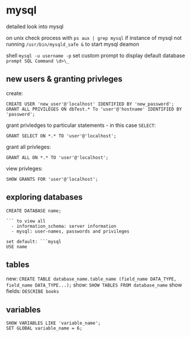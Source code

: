 # mysql
detailed look into mysql

on unix check process with ```ps aux | grep mysql``` if instance of mysql not running ```/usr/bin/mysqld_safe &``` to start mysql deamon

shell ```mysql -u username -p```
set custom prompt to display default database ```prompt SQL Command \d>\_```

## new users & granting privleges

create:
```mysql
CREATE USER 'new_user'@'localhost' IDENTIFIED BY 'new_password';
GRANT ALL PRIVILEGES ON dbTest.* To 'user'@'hostname' IDENTIFIED BY 'password';
```
grant privledges to particular statements - in this case ```SELECT```:
```mysql
GRANT SELECT ON *.* TO 'user'@'localhost';
```
grant all privleges:
```mysql
GRANT ALL ON *.* TO 'user'@'localhost';
```
view privleges:
```mysql
SHOW GRANTS FOR 'user'@'localhost';
```

## exploring databases

```mysql
CREATE DATABASE name;
```

```mysqlSHOW DATABASES;
``` to view all
  - information_schema: server information
  - mysql: user-names, passwords and privileges

set default: ```mysql
USE name
```

## tables

new: ```CREATE TABLE database_name.table_name (field_name DATA_TYPE, field_name DATA_TYPE...);```
show: ```SHOW TABLES FROM database_name```
show fields: ```DESCRIBE books```


## variables

```mysql
SHOW VARIABLES LIKE 'variable_name';
SET GLOBAL variable_name = 6;
```
